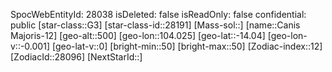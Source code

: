﻿---
location: [-14.04,104.025,500]
type: Station
tags:
- astro/Star

---
SpocWebEntityId: 28038
isDeleted: false
isReadOnly: false
confidential: public
[star-class::G3]
[star-class-id::28191]
[Mass-sol::]
[name::Canis Majoris-12]
[geo-alt::500]
[geo-lon::104.025]
[geo-lat::-14.04]
[geo-lon-v::-0.001]
[geo-lat-v::0]
[bright-min::50]
[bright-max::50]
[Zodiac-index::12]
[ZodiacId::28096]
[NextStarId::]


